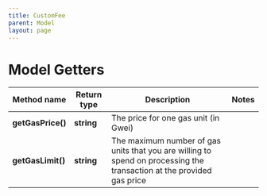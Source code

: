 ```yaml
---
title: CustomFee
parent: Model
layout: page
---
```


# Model Getters

Method name | Return type | Description | Notes
------------ | ------------- | ------------- | -------------
**getGasPrice()** | **string** | The price for one gas unit (in Gwei) |
**getGasLimit()** | **string** | The maximum number of gas units that you are willing to spend on processing the transaction at the provided gas price |


